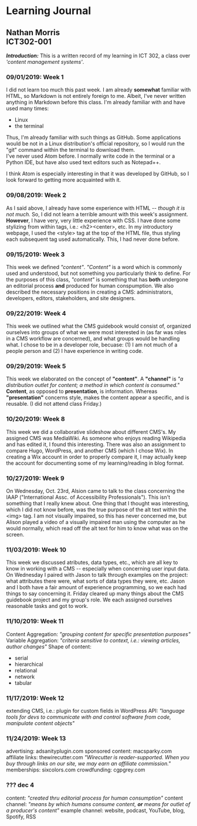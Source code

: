 # Learning Journal
## Nathan Morris<br>ICT302-001

***Introduction:*** This is a written record of my learning in ICT 302, a class over *'content management systems'*.

### 09/01/2019: Week 1
I did not learn too much this past week. I am already **somewhat** familiar with HTML, so Markdown is not entirely foreign to me. Albeit, I've never written anything in Markdown before this class. I'm already familiar with and have used many times:
<ul>
<li>Linux</li>
<li>the terminal</li>
</ul>
Thus, I'm already familiar with such things as GitHub. Some applications would be not in a Linux distribution's official repository, so I would run the "git" command within the terminal to download them.<br>I've never used Atom before. I normally write code in the terminal or a Python IDE, but have also used text editors such as Notepad++.</p>
<p>I think Atom is especially interesting in that it was developed by GitHub, so I look forward to getting more acquainted with it.

### 09/08/2019: Week 2
As I said above, I already have some experience with HTML -- *though it is not much.* So, I did not learn a terrible amount with this week's assignment. **However**, I have very, very little experience with CSS. I have done some stylizing from within tags, i.e.: &lt;h2>&lt;center>, etc. In my introductory webpage, I used the &lt;style> tag at the top of the HTML file, thus styling each subsequent tag used automatically. This, I had never done before.  

### 09/15/2019: Week 3
This week we defined *"content"*. *"Content"* is a word which is commonly used and understood, but not something you particularly think to define. For the purposes of this class, *"content"* is something that has __both__ undergone an editorial process __and__ produced for human conspumption. 
We also described the necessary positions in creating a CMS: administrators, developers, editors, stakeholders, and site designers. 

### 09/22/2019: Week 4
This week we outlined what the CMS guidebook would consist of, organized ourselves into groups of what we were most interested in (as far was roles in a CMS workflow are concerned), and what groups would be handling what. I chose to be in a developer role, becuase: (1) I am not much of a people person and (2) I have experience in writing code.

### 09/29/2019: Week 5
This week we elaborated on the concept of **"content"**. A **"channel"** is *"a distribution outlet for content; a method in which content is consumed."* **Content**, as opposed to **presentation**, is information. Whereas **"presentation"** concerns style, makes the content appear a specific, and is reusable. (I did not attend class Friday.)

### 10/20/2019: Week 8
This week we did a collaborative slideshow about different CMS's. My assigned CMS was MediaWiki. As someone who enjoys reading Wikipedia and has edited it, I found this interesting. There was also an assignment to compare Hugo, WordPress, and another CMS (which I chose Wix). In creating a Wix account in order to properly compare it, I may actually keep the account for documenting some of my learning/reading in blog format.

### 10/27/2019: Week 9
On Wednesday, Oct. 23rd, Alsion came to talk to the class concerning the IAAP ("International Assc. of Accessibility Professionals"). This isn't something that I really knew about. One thing that I thought was interesting, which I did not know before, was the true purpose of the alt text within the &lt;img&gt; tag. I am not visually impaired, so this has never concerned me, but Alison played a video of a visually impaired man using the computer as he would normally, which read off the alt text for him to know what was on the screen.

### 11/03/2019: Week 10
This week we discussed atributes, data types, etc., which are all key to know in working with a CMS -- especially when concerning user input data. On Wednesday I paired with Jason to talk through examples on the project: what attributes there were, what sorts of data types they were, etc. Jason and I both have a fair amount of experience programming, so we each had things to say concerning it.
Friday cleared up many things about the CMS guidebook project and my group's role. We each assigned ourselves reasonable tasks and got to work.

### 11/10/2019: Week 11
Content Aggregation:  *"grouping content for specific presentation purposes"*
Variable Aggregation: *"criteria sensitive to context, i.e.: viewing articles, author changes"*
Shape of content:
<html>
  <ul>
    <li>serial</li>
    <li>hierarchical</li>
    <li>relational</li>
    <li>network</li>
    <li>tabular</li>
  </ul>
</html>

### 11/17/2019: Week 12
extending CMS, i.e.: plugin for custom fields in WordPress
API: *"language tools for devs to communicate with and control software from code, manipulate content objects"*

### 11/24/2019: Week 13
advertising:        adsanityplugin.com
sponsored content:  macsparky.com
affiliate links:    thewirecutter.com *"Wirecutter is reader-supported. When you buy through links on our site, we may earn an affiliate commission."*
memberships:        sixcolors.com
crowdfunding:       cgpgrey.com


### ??? dec 4
content:         *"created thru editorial process for human consumption"*
content channel: *"means by which humans consume content,* ***or*** *means for outlet of a producer's content"*
example channel: website, podcast, YouTube, blog, Spotify, RSS
